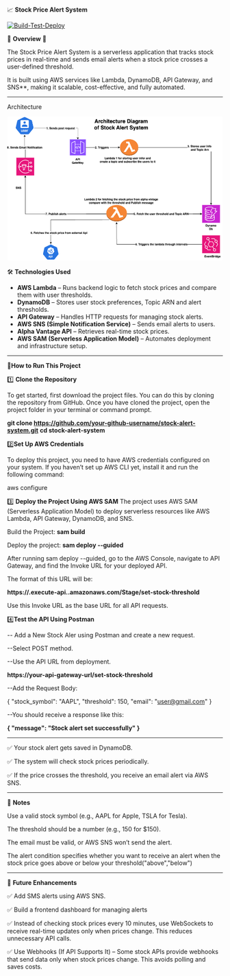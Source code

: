 📈 **Stock Price Alert System**

[![Build-Test-Deploy](https://github.com/PrathikshaPadmaprasad/Stock-Alert/actions/workflows/test-build-deploy.yml/badge.svg)](https://github.com/PrathikshaPadmaprasad/Stock-Alert/actions/workflows/test-build-deploy.yml)

🌟 **Overview** 🌟

The Stock Price Alert System is a serverless application that tracks stock prices in real-time and sends email alerts when a stock price crosses a user-defined threshold.

It is built using AWS services like Lambda, DynamoDB, API Gateway, and SNS\*\*, making it scalable, cost-effective, and fully automated.

---

Architecture

![Architecture Diagram](StockAlertArchiteture.png)

🛠 **Technologies Used**

- **AWS Lambda** – Runs backend logic to fetch stock prices and compare them with user thresholds.
- **DynamoDB** – Stores user stock preferences, Topic ARN and alert thresholds.
- **API Gateway** – Handles HTTP requests for managing stock alerts.
- **AWS SNS (Simple Notification Service)** – Sends email alerts to users.
- **Alpha Vantage API** – Retrieves real-time stock prices.
- **AWS SAM (Serverless Application Model)** – Automates deployment and infrastructure setup.

---

🚀**How to Run This Project**

1️⃣ **Clone the Repository**

To get started, first download the project files. You can do this by cloning the repository from GitHub.
Once you have cloned the project, open the project folder in your terminal or command prompt.

**git clone https://github.com/your-github-username/stock-alert-system.git**
**cd stock-alert-system**

2️⃣**Set Up AWS Credentials**

To deploy this project, you need to have AWS credentials configured on your system. If you haven’t set up AWS CLI yet, install it and run the following command:

aws configure

3️⃣ **Deploy the Project Using AWS SAM**
The project uses AWS SAM (Serverless Application Model) to deploy serverless resources like AWS Lambda, API Gateway, DynamoDB, and SNS.

Build the Project:
**sam build**

Deploy the project:
**sam deploy --guided**

After running sam deploy --guided, go to the AWS Console, navigate to API Gateway, and find the Invoke URL for your deployed API.

The format of this URL will be:

**https://<your-api-id>.execute-api.<region>.amazonaws.com/Stage/set-stock-threshold**

Use this Invoke URL as the base URL for all API requests.

4️⃣**Test the API Using Postman**

-- Add a New Stock Aler using Postman and create a new request.

--Select POST method.

--Use the API URL from deployment.

**https://your-api-gateway-url/set-stock-threshold**

--Add the Request Body:

{
"stock_symbol": "AAPL",
"threshold": 150,
"email": "user@gmail.com"
}

--You should receive a response like this:

**{
"message": "Stock alert set successfully"
}**

---

✅ Your stock alert gets saved in DynamoDB.

✅ The system will check stock prices periodically.

✅ If the price crosses the threshold, you receive an email alert via AWS SNS.

---

📌 **Notes**

Use a valid stock symbol (e.g., AAPL for Apple, TSLA for Tesla).

The threshold should be a number (e.g., 150 for $150).

The email must be valid, or AWS SNS won’t send the alert.

The alert condition specifies whether you want to receive an alert when the stock price goes above or below your threshold("above","below")

---

🔮 **Future Enhancements**

✅ Add SMS alerts using AWS SNS.

✅ Build a frontend dashboard for managing alerts

✅ Instead of checking stock prices every 10 minutes, use WebSockets to receive real-time updates only when prices change. This reduces unnecessary API calls.

✅ Use Webhooks (If API Supports It) – Some stock APIs provide webhooks that send data only when stock prices change. This avoids polling and saves costs.
